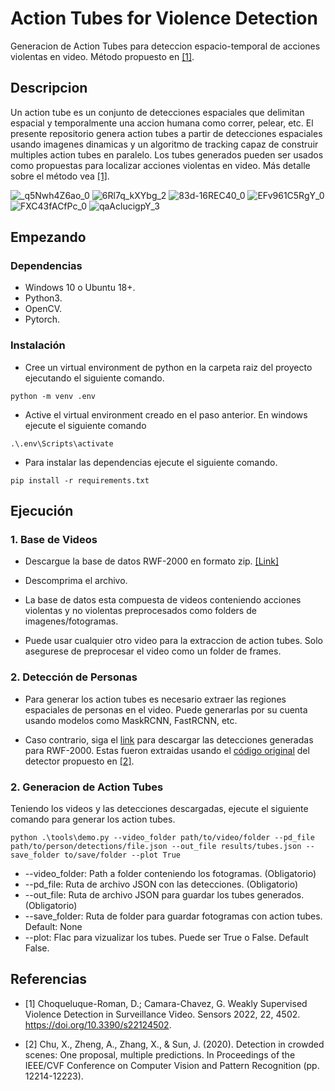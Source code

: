 # Action Tubes for Violence Detection

Generacion de Action Tubes para deteccion espacio-temporal de acciones violentas en video. Método propuesto en [[1]](#1).

## Descripcion

 Un action tube es un conjunto de detecciones espaciales que delimitan espacial y temporalmente una accion humana como correr, pelear, etc. El presente repositorio genera action tubes a partir de detecciones espaciales usando imagenes dinamicas y un algoritmo de tracking capaz de construir multiples action tubes en paralelo. Los tubes generados pueden ser usados como propuestas para localizar acciones violentas en video. Más detalle sobre el método vea [[1]](#1).

![_q5Nwh4Z6ao_0](https://user-images.githubusercontent.com/18419040/175229468-ed49919f-767e-415d-add9-dc9708ed4f60.gif)
![6Rl7q_kXYbg_2](https://user-images.githubusercontent.com/18419040/175229585-9e2a6b68-3514-4096-842c-f291117462f9.gif)
![83d-16REC40_0](https://user-images.githubusercontent.com/18419040/175229977-e0098226-d509-4d75-ba25-ebe5630769b4.gif)
![EFv961C5RgY_0](https://user-images.githubusercontent.com/18419040/175231117-9c94e826-4ec4-4f09-8408-f0222ad0511e.gif)
![FXC43fACfPc_0](https://user-images.githubusercontent.com/18419040/175234530-2c1dd970-416a-4e97-bd85-ca4dff620693.gif)
![qaAclucigpY_3](https://user-images.githubusercontent.com/18419040/175236943-f791b7a5-03c9-47bb-87b3-458f0c870144.gif)


## Empezando

### Dependencias

* Windows 10 o Ubuntu 18+.
* Python3.
* OpenCV.
* Pytorch.

### Instalación

* Cree un virtual environment de python en la carpeta raiz del proyecto ejecutando el siguiente comando.
```
python -m venv .env
```

* Active el virtual environment creado en el paso anterior. En windows ejecute el siguiente comando
```
.\.env\Scripts\activate
```

* Para instalar las dependencias ejecute el siguiente comando.

```
pip install -r requirements.txt
```
## Ejecución
### 1. Base de Videos

* Descargue la base de datos RWF-2000 en formato zip. [[Link]](https://drive.google.com/file/d/1sJFv-A-mbUFCcNflgXeCYeDNgGQixUXC/view?usp=sharing)

* Descomprima el archivo.

* La base de datos esta compuesta de videos conteniendo acciones violentas y no violentas preprocesados como folders de imagenes/fotogramas.  

* Puede usar cualquier otro video para la extraccion de action tubes. Solo asegurese de preprocesar el video como un folder de frames.

### 2. Detección de Personas
* Para generar los action tubes es necesario extraer las regiones espaciales de personas en el video. Puede generarlas por su cuenta usando modelos como MaskRCNN, FastRCNN, etc. 

* Caso contrario, siga el [link](https://drive.google.com/file/d/180UhgMNggdnZKIzMpDMbyk5z6PQUmBr6/view?usp=sharing) para descargar las detecciones generadas para RWF-2000. Estas fueron extraidas usando el [código original](https://github.com/megvii-model/CrowdDetection.git) del detector propuesto en [[2]](#2).

### 2. Generacion de Action Tubes
Teniendo los videos y las detecciones descargadas, ejecute el siguiente comando para generar los action tubes.

```
python .\tools\demo.py --video_folder path/to/video/folder --pd_file path/to/person/detections/file.json --out_file results/tubes.json --save_folder to/save/folder --plot True
```
*  --video_folder: Path a folder conteniendo los fotogramas. (Obligatorio)
* --pd_file: Ruta de archivo JSON con las detecciones. (Obligatorio)
* --out_file: Ruta de archivo JSON para guardar los tubes generados. (Obligatorio)
* --save_folder: Ruta de folder para guardar fotogramas con action tubes. Default: None
* --plot: Flac para vizualizar los tubes. Puede ser True o False. Default False.


## Referencias

* <a id="1">[1]</a> Choqueluque-Roman, D.; Camara-Chavez, G. Weakly Supervised Violence Detection in Surveillance Video. Sensors 2022, 22, 4502. https://doi.org/10.3390/s22124502.

* <a id="2">[2]</a> 
Chu, X., Zheng, A., Zhang, X., & Sun, J. (2020). Detection in crowded scenes: One proposal, multiple predictions. In Proceedings of the IEEE/CVF Conference on Computer Vision and Pattern Recognition (pp. 12214-12223).


